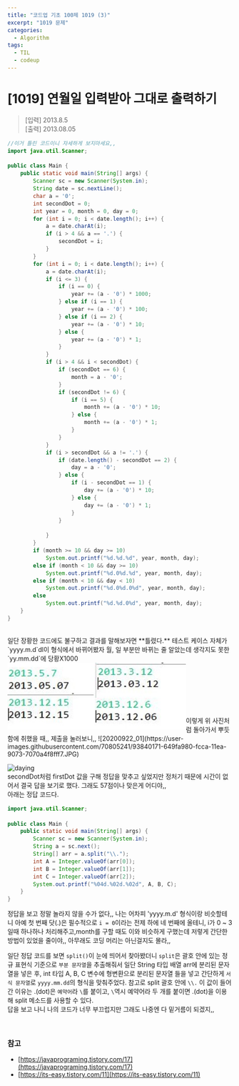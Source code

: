 ```yaml
---
title: "코드업 기초 100제 1019 (3)"
excerpt: "1019 문제"
categories: 
  - Algorithm
tags: 
  - TIL
  - codeup
---
```

# [1019] 연월일 입력받아 그대로 출력하기
> [입력] 2013.8.5<br/>
  [출력] 2013.08.05

``` java
//이거 틀린 코드이니 자세하게 보지마세요,,
import java.util.Scanner;

public class Main {
    public static void main(String[] args) {
        Scanner sc = new Scanner(System.in);
		String date = sc.nextLine();
		char a = '0';
		int secondDot = 0;
		int year = 0, month = 0, day = 0;
		for (int i = 0; i < date.length(); i++) {
			a = date.charAt(i);
			if (i > 4 && a == '.') {
				secondDot = i;
			}
		}
		for (int i = 0; i < date.length(); i++) {
			a = date.charAt(i);
			if (i <= 3) {
				if (i == 0) {
					year += (a - '0') * 1000;
				} else if (i == 1) {
					year += (a - '0') * 100;
				} else if (i == 2) {
					year += (a - '0') * 10;
				} else {
					year += (a - '0') * 1;
				}
			}
			if (i > 4 && i < secondDot) {
				if (secondDot == 6) {
					month = a - '0';
				}
				if (secondDot != 6) {
					if (i == 5) {
						month += (a - '0') * 10;
					} else {
						month += (a - '0') * 1;
					}
				}
			}
			if (i > secondDot && a != '.') {
				if (date.length() - secondDot == 2) {
					day = a - '0';
				} else {
					if (i - secondDot == 1) {
						day += (a - '0') * 10;
					} else {
						day += (a - '0') * 1;
					}
				}

			}
		}
		if (month >= 10 && day >= 10)
			System.out.printf("%d.%d.%d", year, month, day);
		else if (month < 10 && day >= 10)
			System.out.printf("%d.0%d.%d", year, month, day);
		else if (month < 10 && day < 10)
			System.out.printf("%d.0%d.0%d", year, month, day);
		else
			System.out.printf("%d.%d.0%d", year, month, day);
    }
}
```
<br/>
일단 장황한 코드에도 불구하고 결과를 말해보자면 **틀렸다.** 테스트 케이스 자체가 `yyyy.m.d`dl이 형식에서 바뀌어봤자 월, 일 부분만 바뀌는 줄 알았는데 생각지도 못한 `yy.mm.dd`에 당황X1000 <br/>
<img src="/assets/img/codeup/20200922_02.jpg" style="float:left" width="400" height="150" /> <br/><br/>
<br/><br/><br/><br/><br/>
이렇게 위 사진처럼 돌아가서 뿌듯함에 취했을 때,, 제출을 눌러보니,,
![20200922_01](https://user-images.githubusercontent.com/70805241/93840171-649fa980-fcca-11ea-9073-7070a4f8fff7.JPG)
<br/>

![daying](https://user-images.githubusercontent.com/70805241/93847639-6f663880-fce2-11ea-99a9-58daa10b3f45.JPG)
<br/>
secondDot처럼 firstDot 값을 구해 정답을 맞추고 싶었지만 정처기 때문에 시간이 없어서 결국 답을 보기로 했다. 그래도 57점이나 맞은게 어디야,,<br/>
아래는 정답 코드다.
```java
import java.util.Scanner;
 
public class Main {
    public static void main(String[] args) {
        Scanner sc = new Scanner(System.in);
        String a = sc.next();
        String[] arr = a.split("\\.");
        int A = Integer.valueOf(arr[0]);
        int B = Integer.valueOf(arr[1]);
        int C = Integer.valueOf(arr[2]);
        System.out.printf("%04d.%02d.%02d", A, B, C);
    }
}
```
정답을 보고 정말 놀라지 않을 수가 없다,, 나는 어차피 'yyyy.m.d' 형식이랑 비슷할테니 아예 첫 번째 닷(.)은 필수적으로 `i = 0`이라는 전제 하에 네 번째에 올테니, i가 0 ~ 3일때 하나하나 처리해주고,month를 구할 때도 이와 비슷하게 구했는데 저렇게 간단한 방법이 있었을 줄이야,, 아무래도 코딩 머리는 아닌걸지도 몰라,, <br/>

일단 정답 코드를 보면 `split()`이 눈에 띄어서 찾아봤더니 `split`은 괄호 안에 있는 정규 표현식 기준으로 `부분 문자열`을 추출해줘서 일단 String 타입 배열 arr에 분리된 문자열을 넣은 후, int 타입 A, B, C 변수에 형변환으로 분리된 문자열 들을 넣고 간단하게 `서식 문자열`로 `yyyy.mm.dd`의 형식을 맞춰주었다. 참고로 split 괄호 안에 `\\.` 이 값이 들어간 이유는 .(dot)은 `예약어`라 `\`를 붙이고, `\`역시 예약어라 두 개를 붙이면 .(dot)을 이용해 split 메소드를 사용할 수 있다.
<br/>
답을 보고 나니 나의 코드가 너무 부끄럽지만 그래도 나중엔 다 밑거름이 되겠지,,

<br/>

### 참고
- [https://javaprograming.tistory.com/17](https://javaprograming.tistory.com/17)
- [https://its-easy.tistory.com/11](https://its-easy.tistory.com/11)